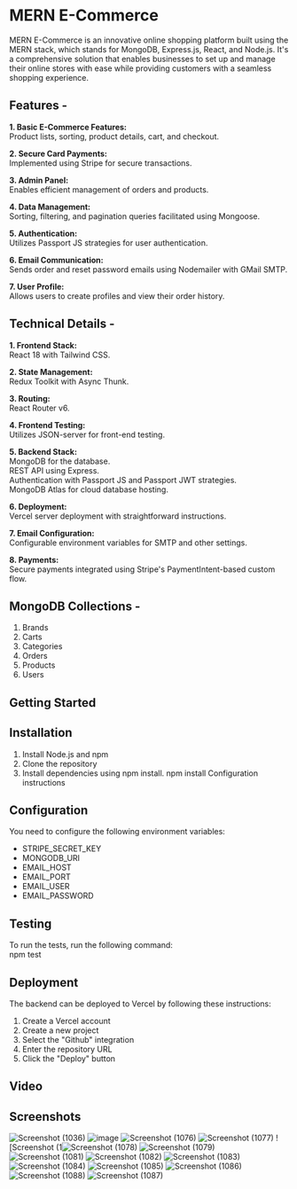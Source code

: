 # MERN E-Commerce 
MERN E-Commerce is an innovative online shopping platform built using the MERN stack, 
which stands for MongoDB, Express.js, React, and Node.js. It's a comprehensive solution 
that enables businesses to set up and manage their online stores with ease while providing 
customers with a seamless shopping experience. 

## Features -
**1. Basic E-Commerce Features:**  
Product lists, sorting, product details, cart, and checkout.   
   
**2. Secure Card Payments:**   
Implemented using Stripe for secure transactions.   

**3. Admin Panel:**    
Enables efficient management of orders and products.   

**4. Data Management:**      
Sorting, filtering, and pagination queries facilitated using Mongoose.   

**5. Authentication:**      
Utilizes Passport JS strategies for user authentication.   

**6. Email Communication:**      
Sends order and reset password emails using Nodemailer with GMail SMTP.   

**7. User Profile:**       
Allows users to create profiles and view their order history.   

## Technical Details -

**1. Frontend Stack:**   
React 18 with Tailwind CSS.   

**2. State Management:**   
Redux Toolkit with Async Thunk.   

**3. Routing:**    
React Router v6.   

**4. Frontend Testing:**  
Utilizes JSON-server for front-end testing.   

**5. Backend Stack:**    
MongoDB for the database.   
REST API using Express.   
Authentication with Passport JS and Passport JWT strategies.    
MongoDB Atlas for cloud database hosting.

**6. Deployment:**   
Vercel server deployment with straightforward instructions.

**7. Email Configuration:**      
Configurable environment variables for SMTP and other settings.

**8. Payments:**   
Secure payments integrated using Stripe's PaymentIntent-based custom flow.


## MongoDB Collections -
1. Brands
2. Carts
3. Categories
4. Orders
5. Products
6. Users

## Getting Started   
## Installation

1. Install Node.js and npm
2. Clone the repository
3. Install dependencies using npm install.
npm install
Configuration instructions

## Configuration
You need to configure the following environment variables:
* STRIPE_SECRET_KEY
* MONGODB_URI
* EMAIL_HOST
* EMAIL_PORT
* EMAIL_USER
* EMAIL_PASSWORD

## Testing
To run the tests, run the following command:   
npm test

## Deployment
The backend can be deployed to Vercel by following these instructions:
1. Create a Vercel account
2. Create a new project
3. Select the "Github" integration
4. Enter the repository URL
5. Click the "Deploy" button

## Video

## Screenshots
![Screenshot (1036)](https://github.com/sandesh300/React-Ecommerce/assets/92014891/e12604c2-134c-483b-8731-7b90b52c5910)
![image](https://github.com/sandesh300/React-Ecommerce/assets/92014891/aa4422a1-0524-4017-882d-956c15090886) 
![Screenshot (1076)](https://github.com/sandesh300/React-Ecommerce/assets/92014891/145394cd-2179-4d27-8b06-50794190b02c)
![Screenshot (1077)](https://github.com/sandesh300/React-Ecommerce/assets/92014891/e7f957cc-a8f3-40f3-98b2-66ef763425e4)
![Screenshot (1![Screenshot (1078)](https://github.com/sandesh300/React-Ecommerce/assets/92014891/732b00b8-fd71-474c-81ec-9611d6edf928)
![Screenshot (1079)](https://github.com/sandesh300/React-Ecommerce/assets/92014891/64c4f098-cad7-42c9-8b4c-3342fc7c095c)
![Screenshot (1081)](https://github.com/sandesh300/React-Ecommerce/assets/92014891/03c84db5-f9ec-496c-89d5-c59754fe255f)
![Screenshot (1082)](https://github.com/sandesh300/React-Ecommerce/assets/92014891/e73348f7-aeed-4352-8187-418e6883422c)
![Screenshot (1083)](https://github.com/sandesh300/React-Ecommerce/assets/92014891/74d90c8b-bb68-4f7f-8796-942c2ad12764)
![Screenshot (1084)](https://github.com/sandesh300/React-Ecommerce/assets/92014891/32c8d3da-5b75-47cd-b6ad-5f4f3e12f243)
![Screenshot (1085)](https://github.com/sandesh300/React-Ecommerce/assets/92014891/2d028db3-f0d2-49dd-945c-065aac0a4d41)
![Screenshot (1086)](https://github.com/sandesh300/React-Ecommerce/assets/92014891/24a131f5-fb9c-4973-94ac-0c00f3fd4c6f)
![Screenshot (1088)](https://github.com/sandesh300/React-Ecommerce/assets/92014891/5bc3eb45-c8e5-4982-96c8-f54b6de9958e)
![Screenshot (1087)](https://github.com/sandesh300/React-Ecommerce/assets/92014891/962b252e-aa6f-4107-9217-41db526eaf70)




